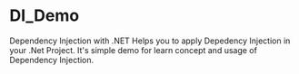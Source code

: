 # DI_Demo
Dependency Injection with .NET 
Helps you to apply Depedency Injection in your .Net Project.
It's simple demo for learn concept and usage of Dependency Injection.
